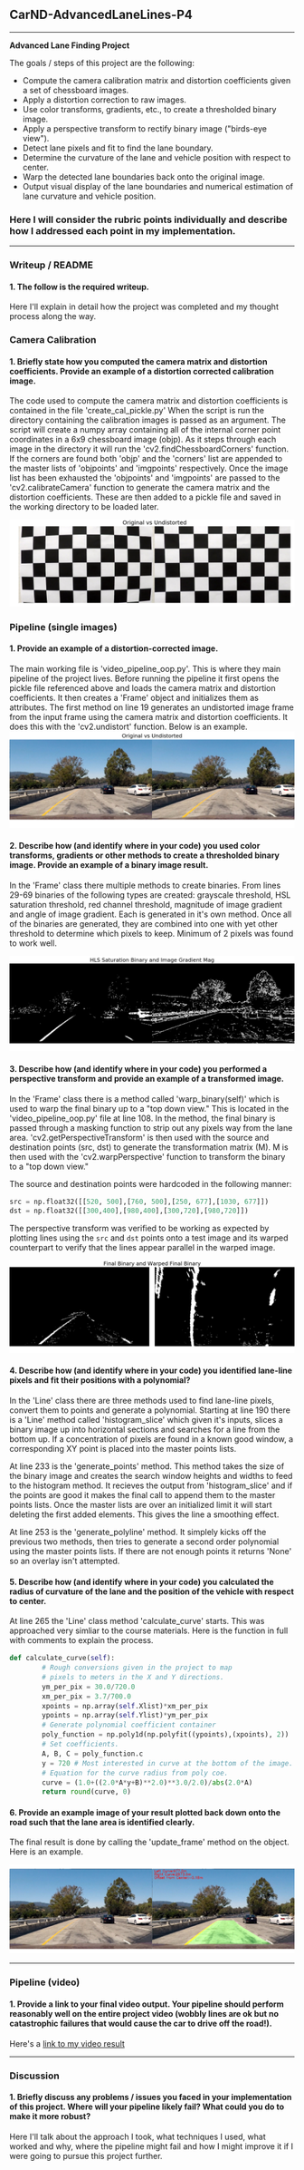 ## CarND-AdvancedLaneLines-P4

---

**Advanced Lane Finding Project**

The goals / steps of this project are the following:

* Compute the camera calibration matrix and distortion coefficients given a set of chessboard images.
* Apply a distortion correction to raw images.
* Use color transforms, gradients, etc., to create a thresholded binary image.
* Apply a perspective transform to rectify binary image ("birds-eye view").
* Detect lane pixels and fit to find the lane boundary.
* Determine the curvature of the lane and vehicle position with respect to center.
* Warp the detected lane boundaries back onto the original image.
* Output visual display of the lane boundaries and numerical estimation of lane curvature and vehicle position.

[//]: # (Image References)

[image1]: ./media/Calibration_Image.png "Original vs Undistorted"
[image2]: ./media/Corrected_RGB_Image.png "Road Transformed"
[image3]: ./media/HLS_Sat_Mag_Sobel_Binary.png "Binary Examples"
[image4]: ./media/Final_Binary_Warped_Binary.png "Warp Example"
[image5]: ./media/Overlay_Before_After.png "Output"
[video1]: ./project_video.mp4 "Video"


### Here I will consider the rubric points individually and describe how I addressed each point in my implementation.  

---

### Writeup / README

#### 1. The follow is the required writeup.

Here I'll explain in detail how the project was completed and my thought process along the way.  

### Camera Calibration

#### 1. Briefly state how you computed the camera matrix and distortion coefficients. Provide an example of a distortion corrected calibration image.

The code used to compute the camera matrix and distortion coefficients is contained in the file 'create_cal_pickle.py'
When the script is run the directory containing the calibration images is passed as an argument. The script will create a numpy array containing all of the internal corner point coordinates in a 6x9 chessboard image (objp). As it steps through each image in the directory it will run the 'cv2.findChessboardCorners' function. If the corners are found both 'objp' and the 'corners' list are appended to the master lists of 'objpoints' and 'imgpoints' respectively. Once the image list has been exhausted the 'objpoints' and 'imgpoints' are passed to the 'cv2.calibrateCamera' function to generate the camera matrix and the distortion coefficients. These are then added to a pickle file and saved in the working directory to be loaded later. 

![alt text][image1]

### Pipeline (single images)

#### 1. Provide an example of a distortion-corrected image.

The main working file is 'video_pipeline_oop.py'. This is where they main pipeline of the project lives. Before running the pipeline it first opens the pickle file referenced above and loads the camera matrix and distortion coefficients. It then creates a 'Frame' object and initializes them as attributes. The first method on line 19 generates an undistorted image frame from the input frame using the camera matrix and distortion coefficients. It does this with the 'cv2.undistort' function. Below is an example.
![alt text][image2]

#### 2. Describe how (and identify where in your code) you used color transforms, gradients or other methods to create a thresholded binary image.  Provide an example of a binary image result.

In the 'Frame' class there multiple methods to create binaries. From lines 29-69 binaries of the following types are created: grayscale threshold, HSL saturation threshold, red channel threshold, magnitude of image gradient and angle of image gradient. Each is generated in it's own method. Once all of the binaries are generated, they are combined into one with yet other threshold to determine which pixels to keep. Minimum of 2 pixels was found to work well. 

![alt text][image3]

#### 3. Describe how (and identify where in your code) you performed a perspective transform and provide an example of a transformed image.

In the 'Frame' class there is a method called 'warp_binary(self)' which is used to warp the final binary up to a "top down view." This is located in the 'video_pipeline_oop.py' file at line 108. In the method, the final binary is passed through a masking function to strip out any pixels way from the lane area. 'cv2.getPerspectiveTransform' is then used with the source and destination points (src, dst) to generate the transformation matrix (M). M is then used with the 'cv2.warpPerspective' function to transform the binary to a "top down view."


The source and destination points were hardcoded in the following manner:
```python
src = np.float32([[520, 500],[760, 500],[250, 677],[1030, 677]])
dst = np.float32([[300,400],[980,400],[300,720],[980,720]])
```

The perspective transform was verified to be working as expected by plotting lines using the `src` and `dst` points onto a test image and its warped counterpart to verify that the lines appear parallel in the warped image.

![alt text][image4]

#### 4. Describe how (and identify where in your code) you identified lane-line pixels and fit their positions with a polynomial?

In the 'Line' class there are three methods used to find lane-line pixels, convert them to points and generate a polynomial. Starting at line 190 there is a 'Line' method called 'histogram_slice' which given it's inputs, slices a binary image up into horizontal sections and searches for a line from the bottom up. If a concentration of pixels are found in a known good window, a corresponding XY point is placed into the master points lists. 

At line 233 is the 'generate_points' method. This method takes the size of the binary image and creates the search window heights and widths to feed to the histogram method. It recieves the output from 'histogram_slice' and if the points are good it makes the final call to append them to the master points lists. Once the master lists are over an initialized limit it will start deleting the first added elements. This gives the line a smoothing effect.

At line 253 is the 'generate_polyline' method. It simplely kicks off the previous two methods, then tries to generate a second order polynomial using the master points lists. If there are not enough points it returns 'None' so an overlay isn't attempted.


#### 5. Describe how (and identify where in your code) you calculated the radius of curvature of the lane and the position of the vehicle with respect to center.

At line 265 the 'Line' class method 'calculate_curve' starts. This was approached very simliar to the course materials. Here is the function in full with comments to explain the process.
```python
def calculate_curve(self):
		# Rough conversions given in the project to map
		# pixels to meters in the X and Y directions.
		ym_per_pix = 30.0/720.0
		xm_per_pix = 3.7/700.0
		xpoints = np.array(self.Xlist)*xm_per_pix
		ypoints = np.array(self.Ylist)*ym_per_pix
		# Generate polynomial coefficient container
		poly_function = np.poly1d(np.polyfit((ypoints),(xpoints), 2))
		# Set coefficients.
		A, B, C = poly_function.c
		y = 720 # Most interested in curve at the bottom of the image.
		# Equation for the curve radius from poly coe. 
		curve = (1.0+((2.0*A*y+B)**2.0)**3.0/2.0)/abs(2.0*A)
		return round(curve, 0)
```

#### 6. Provide an example image of your result plotted back down onto the road such that the lane area is identified clearly.

The final result is done by calling the 'update_frame' method on the object. Here is an example.

![alt text][image5]

---

### Pipeline (video)

#### 1. Provide a link to your final video output.  Your pipeline should perform reasonably well on the entire project video (wobbly lines are ok but no catastrophic failures that would cause the car to drive off the road!).

Here's a [link to my video result](./project_video.mp4)

---

### Discussion

#### 1. Briefly discuss any problems / issues you faced in your implementation of this project.  Where will your pipeline likely fail?  What could you do to make it more robust?

Here I'll talk about the approach I took, what techniques I used, what worked and why, where the pipeline might fail and how I might improve it if I were going to pursue this project further.  
